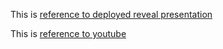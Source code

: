 This is [reference to deployed reveal presentation](https://shimmering-semifreddo-eaac68.netlify.app/)

This is [reference to youtube]()
